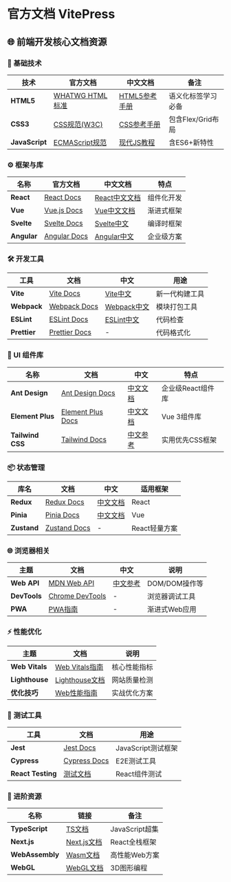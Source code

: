 # 官方文档 VitePress 

## 🌐 前端开发核心文档资源

### 🧩 基础技术
| 技术 | 官方文档 | 中文文档 | 备注 |
|------|----------|----------|------|
| **HTML5** | [WHATWG HTML标准](https://html.spec.whatwg.org/) | [HTML5参考手册](https://developer.mozilla.org/zh-CN/docs/Web/HTML) | 语义化标签学习必备 |
| **CSS3** | [CSS规范(W3C)](https://www.w3.org/Style/CSS/) | [CSS参考手册](https://developer.mozilla.org/zh-CN/docs/Web/CSS) | 包含Flex/Grid布局 |
| **JavaScript** | [ECMAScript规范](https://tc39.es/ecma262/) | [现代JS教程](https://zh.javascript.info/) | 含ES6+新特性 |

### ⚙️ 框架与库
| 名称 | 官方文档 | 中文文档 | 特点 |
|------|----------|----------|------|
| **React** | [React Docs](https://react.dev/) | [React中文文档](https://zh-hans.react.dev/) | 组件化开发 |
| **Vue** | [Vue.js Docs](https://vuejs.org/) | [Vue中文文档](https://cn.vuejs.org/) | 渐进式框架 |
| **Svelte** | [Svelte Docs](https://svelte.dev/docs) | [Svelte中文](https://www.sveltejs.cn/) | 编译时框架 |
| **Angular** | [Angular Docs](https://angular.io/docs) | [Angular中文](https://angular.cn/) | 企业级方案 |

### 🛠️ 开发工具
| 工具 | 文档 | 中文 | 用途 |
|------|------|------|------|
| **Vite** | [Vite Docs](https://vitejs.dev/) | [Vite中文](https://cn.vitejs.dev/) | 新一代构建工具 |
| **Webpack** | [Webpack Docs](https://webpack.js.org/) | [Webpack中文](https://webpack.docschina.org/) | 模块打包工具 |
| **ESLint** | [ESLint Docs](https://eslint.org/) | [ESLint中文](https://eslint.nodejs.cn/) | 代码检查 |
| **Prettier** | [Prettier Docs](https://prettier.io/) | - | 代码格式化 |

### 🎨 UI 组件库
| 名称 | 文档 | 中文 | 特点 |
|------|------|------|------|
| **Ant Design** | [Ant Design Docs](https://ant.design/) | [中文文档](https://ant.design/docs/react/introduce-cn) | 企业级React组件库 |
| **Element Plus** | [Element Plus Docs](https://element-plus.org/) | [中文文档](https://element-plus.org/zh-CN/) | Vue 3组件库 |
| **Tailwind CSS** | [Tailwind Docs](https://tailwindcss.com/) | [中文参考](https://www.tailwindcss.cn/) | 实用优先CSS框架 |

### 📦 状态管理
| 库名 | 文档 | 中文 | 适用框架 |
|------|------|------|------|
| **Redux** | [Redux Docs](https://redux.js.org/) | [中文文档](https://cn.redux.js.org/) | React |
| **Pinia** | [Pinia Docs](https://pinia.vuejs.org/) | [中文文档](https://pinia.web3doc.top/) | Vue |
| **Zustand** | [Zustand Docs](https://zustand-demo.pmnd.rs/) | - | React轻量方案 |

### 🌐 浏览器相关
| 主题 | 文档 | 中文 | 说明 |
|------|------|------|------|
| **Web API** | [MDN Web API](https://developer.mozilla.org/en-US/docs/Web/API) | [中文参考](https://developer.mozilla.org/zh-CN/docs/Web/API) | DOM/DOM操作等 |
| **DevTools** | [Chrome DevTools](https://developer.chrome.com/docs/devtools/) | - | 浏览器调试工具 |
| **PWA** | [PWA指南](https://web.dev/progressive-web-apps/) | - | 渐进式Web应用 |

### ⚡ 性能优化
| 主题 | 文档 | 说明 |
|------|------|------|
| **Web Vitals** | [Web Vitals指南](https://web.dev/vitals/) | 核心性能指标 |
| **Lighthouse** | [Lighthouse文档](https://developer.chrome.com/docs/lighthouse/) | 网站质量检测 |
| **优化技巧** | [Web性能指南](https://web.dev/fast/) | 实战优化方案 |

### 🧪 测试工具
| 工具 | 文档 | 用途 |
|------|------|------|
| **Jest** | [Jest Docs](https://jestjs.io/) | JavaScript测试框架 |
| **Cypress** | [Cypress Docs](https://www.cypress.io/) | E2E测试工具 |
| **React Testing** | [测试文档](https://reactjs.org/docs/testing.html) | React组件测试 |

### 🚀 进阶资源
| 名称 | 链接 | 备注 |
|------|------|------|
| **TypeScript** | [TS文档](https://www.typescriptlang.org/docs/) | JavaScript超集 |
| **Next.js** | [Next.js文档](https://nextjs.org/docs) | React全栈框架 |
| **WebAssembly** | [Wasm文档](https://webassembly.org/) | 高性能Web方案 |
| **WebGL** | [WebGL文档](https://webgl2fundamentals.org/) | 3D图形编程 |